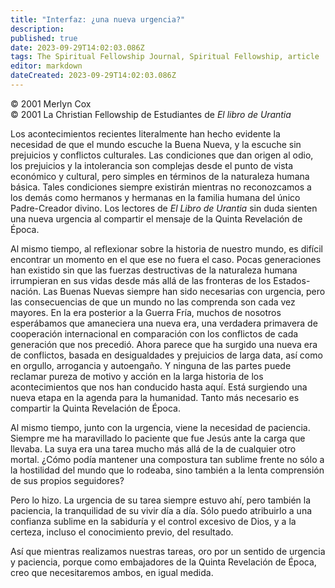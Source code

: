 ```yaml
---
title: "Interfaz: ¿una nueva urgencia?"
description: 
published: true
date: 2023-09-29T14:02:03.086Z
tags: The Spiritual Fellowship Journal, Spiritual Fellowship, article
editor: markdown
dateCreated: 2023-09-29T14:02:03.086Z
---
```


<p class="v-card v-sheet theme--light grey lighten-3 px-2">© 2001 Merlyn Cox<br>© 2001 La Christian Fellowship de Estudiantes de <i>El libro de Urantia</i></p>


Los acontecimientos recientes literalmente han hecho evidente la necesidad de que el mundo escuche la Buena Nueva, y la escuche sin prejuicios y conflictos culturales. Las condiciones que dan origen al odio, los prejuicios y la intolerancia son complejas desde el punto de vista económico y cultural, pero simples en términos de la naturaleza humana básica. Tales condiciones siempre existirán mientras no reconozcamos a los demás como hermanos y hermanas en la familia humana del único Padre-Creador divino. Los lectores de _El Libro de Urantia_ sin duda sienten una nueva urgencia al compartir el mensaje de la Quinta Revelación de Época.

Al mismo tiempo, al reflexionar sobre la historia de nuestro mundo, es difícil encontrar un momento en el que ese no fuera el caso. Pocas generaciones han existido sin que las fuerzas destructivas de la naturaleza humana irrumpieran en sus vidas desde más allá de las fronteras de los Estados-nación. Las Buenas Nuevas siempre han sido necesarias con urgencia, pero las consecuencias de que un mundo no las comprenda son cada vez mayores. En la era posterior a la Guerra Fría, muchos de nosotros esperábamos que amaneciera una nueva era, una verdadera primavera de cooperación internacional en comparación con los conflictos de cada generación que nos precedió. Ahora parece que ha surgido una nueva era de conflictos, basada en desigualdades y prejuicios de larga data, así como en orgullo, arrogancia y autoengaño. Y ninguna de las partes puede reclamar pureza de motivo y acción en la larga historia de los acontecimientos que nos han conducido hasta aquí. Está surgiendo una nueva etapa en la agenda para la humanidad. Tanto más necesario es compartir la Quinta Revelación de Época.

Al mismo tiempo, junto con la urgencia, viene la necesidad de paciencia. Siempre me ha maravillado lo paciente que fue Jesús ante la carga que llevaba. La suya era una tarea mucho más allá de la de cualquier otro mortal. ¿Cómo podía mantener una compostura tan sublime frente no sólo a la hostilidad del mundo que lo rodeaba, sino también a la lenta comprensión de sus propios seguidores?

Pero lo hizo. La urgencia de su tarea siempre estuvo ahí, pero también la paciencia, la tranquilidad de su vivir día a día. Sólo puedo atribuirlo a una confianza sublime en la sabiduría y el control excesivo de Dios, y a la certeza, incluso el conocimiento previo, del resultado.

Así que mientras realizamos nuestras tareas, oro por un sentido de urgencia y paciencia, porque como embajadores de la Quinta Revelación de Época, creo que necesitaremos ambos, en igual medida.

